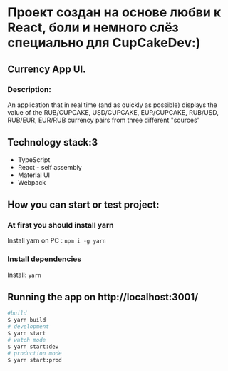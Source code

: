 # Проект создан на основе любви к React, боли и немного слёз специально для CupCakeDev:)
## Currency App UI.

### Description: 
An application that in real time (and as quickly as possible) displays the value of the RUB/CUPCAKE, USD/CUPCAKE, EUR/CUPCAKE, RUB/USD, RUB/EUR, EUR/RUB currency pairs from three different "sources"

## Technology stack:3
* TypeScript
* React - self assembly
* Material UI
* Webpack

## How you can start or test project:

### At first you should install yarn

 Install yarn on PC : `npm i -g yarn`  

### Install dependencies 

 Install: `yarn`

## Running the app on http://localhost:3001/

```bash
#build
$ yarn build
# development
$ yarn start
# watch mode
$ yarn start:dev
# production mode
$ yarn start:prod
